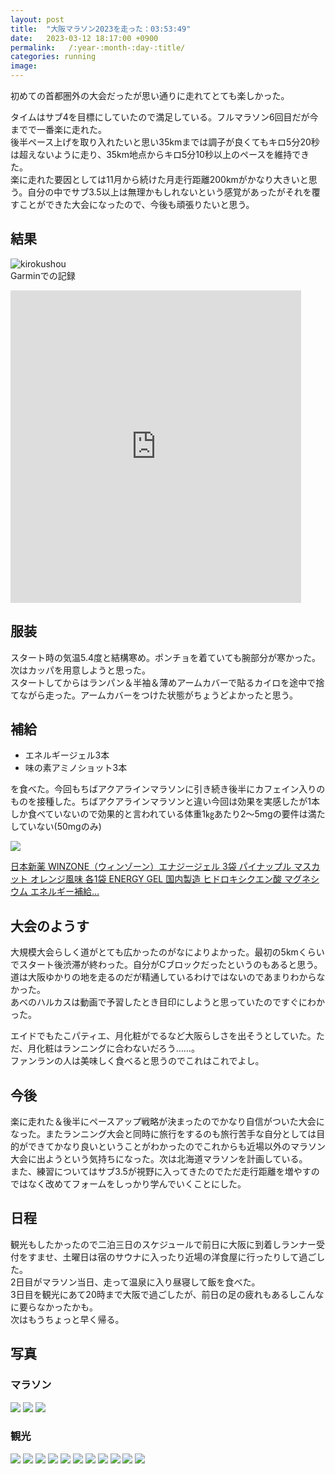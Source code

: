 ```yaml
---
layout: post
title:  "大阪マラソン2023を走った：03:53:49"
date:   2023-03-12 18:17:00 +0900
permalink:   /:year-:month-:day-:title/
categories: running
image: 
---
```

初めての首都圏外の大会だったが思い通りに走れてとても楽しかった。  

タイムはサブ4を目標にしていたので満足している。フルマラソン6回目だが今までで一番楽に走れた。  
後半ペース上げを取り入れたいと思い35kmまでは調子が良くてもキロ5分20秒は超えないように走り、35km地点からキロ5分10秒以上のペースを維持できた。  
楽に走れた要因としては11月から続けた月走行距離200kmがかなり大きいと思う。自分の中でサブ3.5以上は無理かもしれないという感覚があったがそれを覆すことができた大会になったので、今後も頑張りたいと思う。  

## 結果

![kirokushou](https://i.imgur.com/mfEifaJ.jpg)  
Garminでの記録  

<iframe src='https://connect.garmin.com/modern/activity/embed/10585195632' title='大阪マラソン 2023' width='465' height='500' frameborder='0'></iframe>

## 服装

スタート時の気温5.4度と結構寒め。ポンチョを着ていても腕部分が寒かった。次はカッパを用意しようと思った。  
スタートしてからはランパン＆半袖＆薄めアームカバーで貼るカイロを途中で捨てながら走った。アームカバーをつけた状態がちょうどよかったと思う。  

## 補給

- エネルギージェル3本
- 味の素アミノショット3本

を食べた。今回もちばアクアラインマラソンに引き続き後半にカフェイン入りのものを接種した。ちばアクアラインマラソンと違い今回は効果を実感したが1本しか食べていないので効果的と言われている体重1㎏あたり2～5mgの要件は満たしていない(50mgのみ)

<p><a href="https://www.amazon.co.jp/dp/B07HHP736V?th=1&linkCode=li2&tag=peipeipe-22&linkId=65fedf3a6ac8253ab9499d83d4caa552&language=ja_JP&ref_=as_li_ss_il" target="_blank" rel="nofollow"><img border="0" src="//ws-fe.amazon-adsystem.com/widgets/q?_encoding=UTF8&ASIN=B07HHP736V&Format= _SL250_&ID=AsinImage&MarketPlace=JP&ServiceVersion=20070822&WS=1&tag=peipeipe-22&language=ja_JP" ></a><img src="https://ir-jp.amazon-adsystem.com/e/ir?t=peipeipe-22&language=ja_JP&l=li2&o=9&a=B07HHP736V" width="1" height="1" border="0" alt="" style="border:none !important; margin:0px !important;" /></p> <p><a href="https://www.amazon.co.jp/dp/B07HHP736V?th=1&linkCode=li2&tag=peipeipe-22&linkId=65fedf3a6ac8253ab9499d83d4caa552&language=ja_JP&ref_=as_li_ss_il" target="_blank" rel="nofollow">日本新薬 WINZONE（ウィンゾーン）エナジージェル 3袋 パイナップル マスカット オレンジ風味 各1袋 ENERGY GEL 国内製造 ヒドロキシクエン酸 マグネシウム エネルギー補給…</a></p>

## 大会のようす

大規模大会らしく道がとても広かったのがなによりよかった。最初の5kmくらいでスタート後渋滞が終わった。自分がCブロックだったというのもあると思う。  
道は大阪ゆかりの地を走るのだが精通しているわけではないのであまりわからなかった。  
あべのハルカスは動画で予習したとき目印にしようと思っていたのですぐにわかった。  
  
エイドでもたこパティエ、月化粧がでるなど大阪らしさを出そうとしていた。ただ、月化粧はランニングに合わないだろう……。  
ファンランの人は美味しく食べると思うのでこれはこれでよし。

## 今後

楽に走れた＆後半にペースアップ戦略が決まったのでかなり自信がついた大会になった。またランニング大会と同時に旅行をするのも旅行苦手な自分としては目的ができてかなり良いということがわかったのでこれからも近場以外のマラソン大会に出ようという気持ちになった。次は北海道マラソンを計画している。  
また、練習についてはサブ3.5が視野に入ってきたのでただ走行距離を増やすのではなく改めてフォームをしっかり学んでいくことにした。  

## 日程

観光もしたかったので二泊三日のスケジュールで前日に大阪に到着しランナー受付をすませ、土曜日は宿のサウナに入ったり近場の洋食屋に行ったりして過ごした。  
2日目がマラソン当日、走って温泉に入り昼寝して飯を食べた。  
3日目を観光にあて20時まで大阪で過ごしたが、前日の足の疲れもあるしこんなに要らなかったかも。  
次はもうちょっと早く帰る。

## 写真

### マラソン

![](https://i.imgur.com/SOMfWxv.jpg)
![](https://i.imgur.com/lvrWno6.jpg)
![](https://i.imgur.com/7knnZZu.jpg)

### 観光

![](https://i.imgur.com/tWupvv8.jpg)
![](https://i.imgur.com/foBh4xB.jpg)
![](https://i.imgur.com/snzx7lD.jpg)
![](https://i.imgur.com/rq36wf6.jpg)
![](https://i.imgur.com/JknnzsT.jpg)
![](https://i.imgur.com/6WilXbM.jpg)
![](https://i.imgur.com/pbAAASp.jpg)
![](https://i.imgur.com/T3nLMJU.jpg)
![](https://i.imgur.com/vGvq1kj.jpg)
![](https://i.imgur.com/DyiTvdn.jpg)
![](https://i.imgur.com/iGUTeQP.jpg)